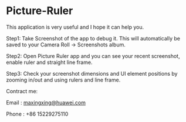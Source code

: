 # Picture-Ruler

This application is very useful and I hope it can help you.

Step1: Take Screenshot of the app to debug it. This will automatically be saved to your Camera Roll -> Screenshots album.

Step2: Open Picture Ruler app and you can see your recent screenshot, enable ruler and straight line frame.

Step3: Check your screenshot dimensions and UI element positions by zooming in/out and using rulers and line frame.

Contract me:

Email : maxingxing@huawei.com

Phone : +86 15229275110
